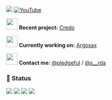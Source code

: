 [![](https://visitcount.itsvg.in/api?id=reapcord&icon=0&color=0)](https://visitcount.itsvg.in)
[![YouTube](https://img.shields.io/badge/YouTube-reapcxrd-red?style=flat&logo=youtube)](https://youtube.com/@reapcxrd)
<br>

<img src="https://github.com/user-attachments/assets/115f3f89-49dd-4149-8f49-0bafe0646d56" width="30"/> **Recent project:** [Credo](https://youtu.be/ENccvoS1cTk)

<img src="https://github.com/user-attachments/assets/115f3f89-49dd-4149-8f49-0bafe0646d56" width="30"/> **Currently working on:** [Argosax](https://tiktok.com/reapcxrd)

<img src="https://github.com/user-attachments/assets/115f3f89-49dd-4149-8f49-0bafe0646d56" width="30"/> **Contact me:** [@pledgeful](https://discord.com/users/1192836851967475765) / [@s__rda](https://discord.com/users/1001975390337777706)

### 🚦 Status

![](http://github-profile-summary-cards.vercel.app/api/cards/most-commit-language?username=reapcord&theme=2077)
![](http://github-profile-summary-cards.vercel.app/api/cards/repos-per-language?username=reapcord&theme=aura_dark)
![](http://github-profile-summary-cards.vercel.app/api/cards/productive-time?username=reapcord&theme=aura_dark&utcOffset=8)
![](http://github-profile-summary-cards.vercel.app/api/cards/stats?username=reapcord&theme=2077)
